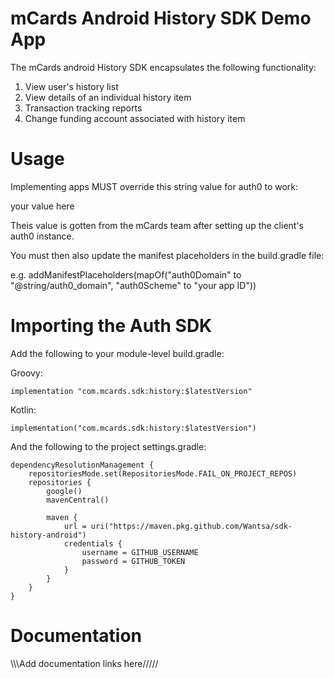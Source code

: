 # mCards Android History SDK Demo App

The mCards android History SDK encapsulates the following functionality:

1. View user's history list
2. View details of an individual history item 
3. Transaction tracking reports 
4. Change funding account associated with history item

# Usage
Implementing apps MUST override this string value for auth0 to work:

<string name="auth0_domain">your value here</string>

Theis value is gotten from the mCards team after setting up the client's auth0 instance.

You must then also update the manifest placeholders in the build.gradle file:

e.g. addManifestPlaceholders(mapOf("auth0Domain" to "@string/auth0_domain", "auth0Scheme" to "your app ID"))


# Importing the Auth SDK
Add the following to your module-level build.gradle:

Groovy:
```
implementation "com.mcards.sdk:history:$latestVersion"
```

Kotlin:
```
implementation("com.mcards.sdk:history:$latestVersion")
```

And the following to the project settings.gradle:
```
dependencyResolutionManagement {
    repositoriesMode.set(RepositoriesMode.FAIL_ON_PROJECT_REPOS)
    repositories {
        google()
        mavenCentral()

        maven {
            url = uri("https://maven.pkg.github.com/Wantsa/sdk-history-android")
            credentials {
                username = GITHUB_USERNAME
                password = GITHUB_TOKEN
            }
        }
    }
}
```

# Documentation
\\\\\Add documentation links here/////
